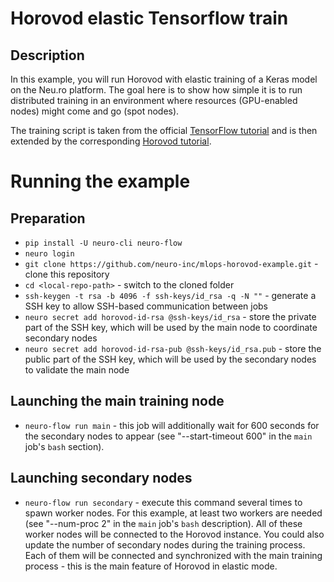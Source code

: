 # Horovod elastic Tensorflow train
## Description
In this example, you will run Horovod with elastic training of a Keras model on the Neu.ro platform.
The goal here is to show how simple it is to run distributed training in an environment where resources (GPU-enabled nodes) might come and go (spot nodes).

The training script is taken from the official [TensorFlow tutorial](https://www.tensorflow.org/tutorials/quickstart/beginner) and is then extended by the corresponding [Horovod tutorial](https://horovod.readthedocs.io/en/stable/elastic.html).

# Running the example
## Preparation
- `pip install -U neuro-cli neuro-flow`
- `neuro login`
- `git clone https://github.com/neuro-inc/mlops-horovod-example.git` - clone this repository
- `cd <local-repo-path>` - switch to the cloned folder
- `ssh-keygen -t rsa -b 4096 -f ssh-keys/id_rsa -q -N ""` - generate a SSH key to allow SSH-based communication between jobs
- `neuro secret add horovod-id-rsa @ssh-keys/id_rsa` - store the private part of the SSH key, which will be used by the main node to coordinate secondary nodes
- `neuro secret add horovod-id-rsa-pub @ssh-keys/id_rsa.pub` - store the public part of the SSH key, which will be used by the secondary nodes to validate the main node

## Launching the main training node
- `neuro-flow run main` - this job will additionally wait for 600 seconds for the secondary nodes to appear (see "--start-timeout 600" in the `main` job's `bash` section).

## Launching secondary nodes
- `neuro-flow run secondary` - execute this command several times to spawn worker nodes. For this example, at least two workers are needed (see "--num-proc 2" in the `main` job's `bash` description).
All of these worker nodes will be connected to the Horovod instance.
You could also update the number of secondary nodes during the training process. Each of them will be connected and synchronized with the main training process - this is the main feature of Horovod in elastic mode.

